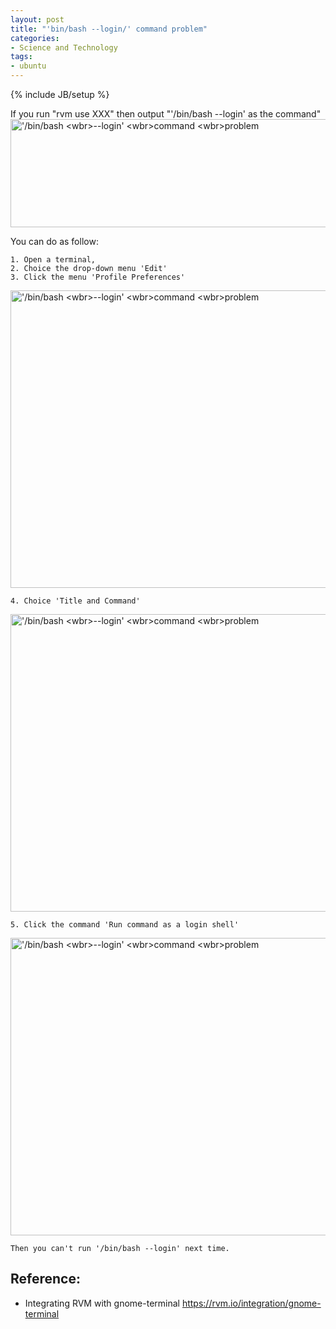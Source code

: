 ```yaml
---
layout: post
title: "'bin/bash --login/' command problem"
categories:
- Science and Technology
tags:
- ubuntu
---
```

{% include JB/setup %}

If you run "rvm use XXX"
then output "'/bin/bash --login' as the command"
<img src="http://lincolnge.duapp.com/wp-content/uploads/pic/626a2e8dgdf8b869ca3a3.jpg" width="690" height="173" name="image_operate_31221371690772981" alt="'/bin/bash&nbsp;&lt;wbr&gt;--login'&nbsp;&lt;wbr&gt;command&nbsp;&lt;wbr&gt;problem" />
<div>You can do as follow:</div>

    1. Open a terminal,
    2. Choice the drop-down menu 'Edit'
    3. Click the menu 'Profile Preferences'

<img src="http://lincolnge.duapp.com/wp-content/uploads/pic/626a2e8dgdf8b96ad588e.jpg" width="690" height="476" name="image_operate_31041371690797435" alt="'/bin/bash&nbsp;&lt;wbr&gt;--login'&nbsp;&lt;wbr&gt;command&nbsp;&lt;wbr&gt;problem" />

    4. Choice 'Title and Command'

<img src="http://lincolnge.duapp.com/wp-content/uploads/pic/626a2e8dgdf8b98f86638.jpg" width="690" height="476" name="image_operate_96021371690801075" alt="'/bin/bash&nbsp;&lt;wbr&gt;--login'&nbsp;&lt;wbr&gt;command&nbsp;&lt;wbr&gt;problem" />

    5. Click the command 'Run command as a login shell'

<img src="http://lincolnge.duapp.com/wp-content/uploads/pic/626a2e8dg7cc128e9050a.jpg" width="690" height="476" name="image_operate_86521371690853066" alt="'/bin/bash&nbsp;&lt;wbr&gt;--login'&nbsp;&lt;wbr&gt;command&nbsp;&lt;wbr&gt;problem" />

    Then you can't run '/bin/bash --login' next time.

## Reference:

+ Integrating RVM with gnome-terminal <a href="https://rvm.io/integration/gnome-terminal">https://rvm.io/integration/gnome-terminal</a>
